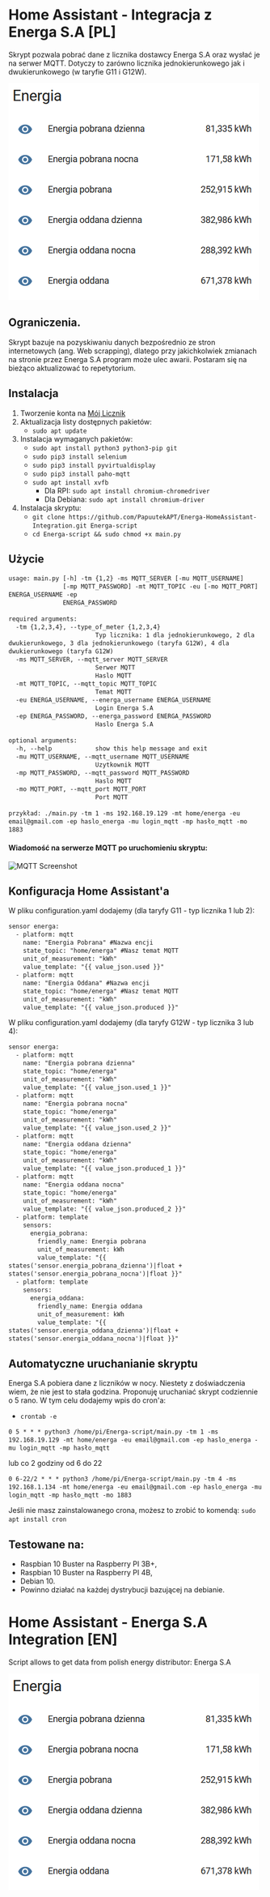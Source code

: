 # Home Assistant - Integracja z Energa S.A [PL]
Skrypt pozwala pobrać dane z licznika dostawcy Energa S.A oraz wysłać je na serwer MQTT. Dotyczy to zarówno licznika jednokierunkowego jak i dwukierunkowego (w taryfie G11 i G12W).

![HA Screenshot](https://github.com/wkawecki/Energa-HomeAssistant-Integration/blob/master/ha.png?raw=true)
## Ograniczenia.
Skrypt bazuje na pozyskiwaniu danych bezpośrednio ze stron internetowych (ang. Web scrapping), dlatego przy jakichkolwiek zmianach na stronie przez Energa S.A program może ulec awarii. Postaram się na bieżąco aktualizować to repetytorium.
## Instalacja
1. Tworzenie konta na [Mój Licznik](https://mojlicznik.energa-operator.pl)
2. Aktualizacja listy dostępnych pakietów:
    * `sudo apt update`
3. Instalacja wymaganych pakietów:
    * `sudo apt install python3 python3-pip git`
    * `sudo pip3 install selenium`
    * `sudo pip3 install pyvirtualdisplay`
    * `sudo pip3 install paho-mqtt`
    * `sudo apt install xvfb`
        * Dla RPI: `sudo apt install chromium-chromedriver`
        * Dla Debiana: `sudo apt install chromium-driver`
4. Instalacja skryptu:
    * `git clone https://github.com/PapuutekAPT/Energa-HomeAssistant-Integration.git Energa-script `
    * `cd Energa-script && sudo chmod +x main.py`
## Użycie
```
usage: main.py [-h] -tm {1,2} -ms MQTT_SERVER [-mu MQTT_USERNAME]
               [-mp MQTT_PASSWORD] -mt MQTT_TOPIC -eu [-mo MQTT_PORT] ENERGA_USERNAME -ep
               ENERGA_PASSWORD 

required arguments:
  -tm {1,2,3,4}, --type_of_meter {1,2,3,4}
                        Typ licznika: 1 dla jednokierunkowego, 2 dla dwukierunkowego, 3 dla jednokierunkowego (taryfa G12W), 4 dla dwukierunkowego (taryfa G12W)
  -ms MQTT_SERVER, --mqtt_server MQTT_SERVER
                        Serwer MQTT
                        Haslo MQTT
  -mt MQTT_TOPIC, --mqtt_topic MQTT_TOPIC
                        Temat MQTT
  -eu ENERGA_USERNAME, --energa_username ENERGA_USERNAME
                        Login Energa S.A
  -ep ENERGA_PASSWORD, --energa_password ENERGA_PASSWORD
                        Haslo Energa S.A

optional arguments:
  -h, --help            show this help message and exit
  -mu MQTT_USERNAME, --mqtt_username MQTT_USERNAME
                        Uzytkownik MQTT
  -mp MQTT_PASSWORD, --mqtt_password MQTT_PASSWORD
                        Haslo MQTT
  -mo MQTT_PORT, --mqtt_port MQTT_PORT
                        Port MQTT

przykład: ./main.py -tm 1 -ms 192.168.19.129 -mt home/energa -eu email@gmail.com -ep haslo_energa -mu login_mqtt -mp hasło_mqtt -mo 1883
```
#### Wiadomość na serwerze MQTT po uruchomieniu skryptu:
![MQTT Screenshot](https://papuutekapt.github.io/assets/Energa-HomeAssistant-Integration/mqtt.png)
## Konfiguracja Home Assistant'a
W pliku configuration.yaml dodajemy (dla taryfy G11 - typ licznika 1 lub 2):
```
sensor energa:
  - platform: mqtt
    name: "Energia Pobrana" #Nazwa encji
    state_topic: "home/energa" #Nasz temat MQTT
    unit_of_measurement: "kWh"
    value_template: "{{ value_json.used }}"
  - platform: mqtt
    name: "Energia Oddana" #Nazwa encji
    state_topic: "home/energa" #Nasz temat MQTT
    unit_of_measurement: "kWh" 
    value_template: "{{ value_json.produced }}"
```
W pliku configuration.yaml dodajemy (dla taryfy G12W - typ licznika 3 lub 4):
```
sensor energa:
  - platform: mqtt
    name: "Energia pobrana dzienna"
    state_topic: "home/energa" 
    unit_of_measurement: "kWh"
    value_template: "{{ value_json.used_1 }}"
  - platform: mqtt
    name: "Energia pobrana nocna"
    state_topic: "home/energa" 
    unit_of_measurement: "kWh"
    value_template: "{{ value_json.used_2 }}"
  - platform: mqtt
    name: "Energia oddana dzienna" 
    state_topic: "home/energa"
    unit_of_measurement: "kWh" 
    value_template: "{{ value_json.produced_1 }}"    
  - platform: mqtt
    name: "Energia oddana nocna" 
    state_topic: "home/energa"
    unit_of_measurement: "kWh" 
    value_template: "{{ value_json.produced_2 }}"
  - platform: template
    sensors:
      energia_pobrana:
        friendly_name: Energia pobrana
        unit_of_measurement: kWh
        value_template: "{{ states('sensor.energia_pobrana_dzienna')|float + states('sensor.energia_pobrana_nocna')|float }}"
  - platform: template
    sensors:
      energia_oddana:
        friendly_name: Energia oddana
        unit_of_measurement: kWh
        value_template: "{{ states('sensor.energia_oddana_dzienna')|float + states('sensor.energia_oddana_nocna')|float }}"
```
## Automatyczne uruchanianie skryptu
Energa S.A pobiera dane z liczników w nocy. Niestety z doświadczenia wiem, że nie jest to stała godzina. Proponuję uruchaniać skrypt codziennie o 5 rano.
W tym celu dodajemy wpis do cron'a:
* `crontab -e`
```
0 5 * * * python3 /home/pi/Energa-script/main.py -tm 1 -ms 192.168.19.129 -mt home/energa -eu email@gmail.com -ep haslo_energa -mu login_mqtt -mp hasło_mqtt
```

lub co 2 godziny od 6 do 22
```
0 6-22/2 * * * python3 /home/pi/Energa-script/main.py -tm 4 -ms 192.168.1.134 -mt home/energa -eu email@gmail.com -ep haslo_energa -mu login_mqtt -mp hasło_mqtt -mo 1883
```
Jeśli nie masz zainstalowanego crona, możesz to zrobić to komendą: `sudo apt install cron`
## Testowane na:
* Raspbian 10 Buster na Raspberry PI 3B+,
* Raspbian 10 Buster na Raspberry PI 4B,
* Debian 10.
* Powinno działać na każdej dystrybucji bazującej na debianie.
# Home Assistant - Energa S.A Integration [EN]
Script allows to get data from polish energy distributor: Energa S.A 

![HA Screenshot](https://github.com/wkawecki/Energa-HomeAssistant-Integration/blob/master/ha.png?raw=true)
